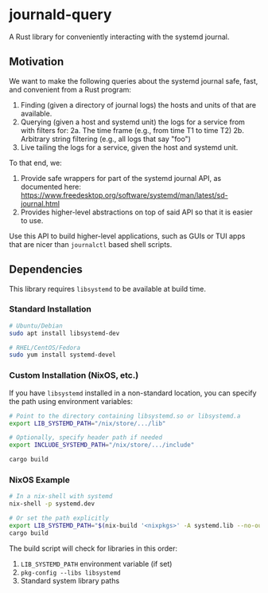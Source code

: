 # journald-query

A Rust library for conveniently interacting with the systemd journal.

## Motivation

We want to make the following queries about the systemd journal safe,
fast, and convenient from a Rust program: 

1. Finding (given a directory of journal logs) the hosts and units of
   that are available.
2. Querying (given a host and systemd unit) the logs for a service from
   with filters for:
   2a. The time frame (e.g., from time T1 to time T2)
   2b. Arbitrary string filtering (e.g., all logs that say "foo")
3. Live tailing the logs for a service, given the host and systemd unit.

To that end, we:

1. Provide safe wrappers for part of the systemd journal API, as documented
   here: https://www.freedesktop.org/software/systemd/man/latest/sd-journal.html
2. Provides higher-level abstractions on top of said API so that it
   is easier to use.

Use this API to build higher-level applications, such as GUIs or TUI
apps that are nicer than `journalctl` based shell scripts.

## Dependencies

This library requires `libsystemd` to be available at build time.

### Standard Installation

```bash
# Ubuntu/Debian
sudo apt install libsystemd-dev

# RHEL/CentOS/Fedora  
sudo yum install systemd-devel
```

### Custom Installation (NixOS, etc.)

If you have `libsystemd` installed in a non-standard location, you can specify the path using environment variables:

```bash
# Point to the directory containing libsystemd.so or libsystemd.a
export LIB_SYSTEMD_PATH="/nix/store/.../lib"

# Optionally, specify header path if needed
export INCLUDE_SYSTEMD_PATH="/nix/store/.../include"

cargo build
```

### NixOS Example

```bash
# In a nix-shell with systemd
nix-shell -p systemd.dev

# Or set the path explicitly
export LIB_SYSTEMD_PATH="$(nix-build '<nixpkgs>' -A systemd.lib --no-out-link)/lib"
cargo build
```

The build script will check for libraries in this order:
1. `LIB_SYSTEMD_PATH` environment variable (if set)
2. `pkg-config --libs libsystemd` 
3. Standard system library paths